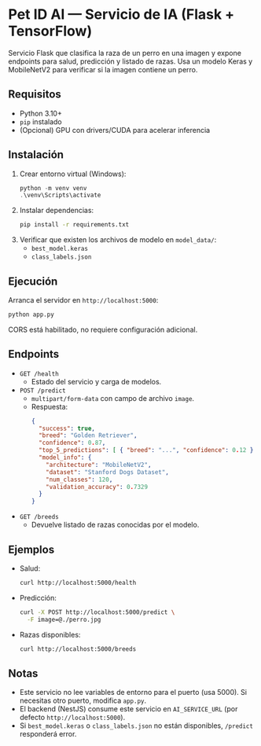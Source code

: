 # Pet ID AI — Servicio de IA (Flask + TensorFlow)

Servicio Flask que clasifica la raza de un perro en una imagen y expone endpoints para salud, predicción y listado de razas. Usa un modelo Keras y MobileNetV2 para verificar si la imagen contiene un perro.

## Requisitos

- Python 3.10+
- `pip` instalado
- (Opcional) GPU con drivers/CUDA para acelerar inferencia

## Instalación

1. Crear entorno virtual (Windows):
   ```powershell
   python -m venv venv
   .\venv\Scripts\activate
   ```
2. Instalar dependencias:
   ```bash
   pip install -r requirements.txt
   ```
3. Verificar que existen los archivos de modelo en `model_data/`:
   - `best_model.keras`
   - `class_labels.json`

## Ejecución

Arranca el servidor en `http://localhost:5000`:
```bash
python app.py
```
CORS está habilitado, no requiere configuración adicional.

## Endpoints

- `GET /health`
  - Estado del servicio y carga de modelos.
- `POST /predict`
  - `multipart/form-data` con campo de archivo `image`.
  - Respuesta:
    ```json
    {
      "success": true,
      "breed": "Golden Retriever",
      "confidence": 0.87,
      "top_5_predictions": [ { "breed": "...", "confidence": 0.12 } ],
      "model_info": {
        "architecture": "MobileNetV2",
        "dataset": "Stanford Dogs Dataset",
        "num_classes": 120,
        "validation_accuracy": 0.7329
      }
    }
    ```
- `GET /breeds`
  - Devuelve listado de razas conocidas por el modelo.

## Ejemplos

- Salud:
  ```bash
  curl http://localhost:5000/health
  ```
- Predicción:
  ```bash
  curl -X POST http://localhost:5000/predict \
    -F image=@./perro.jpg
  ```
- Razas disponibles:
  ```bash
  curl http://localhost:5000/breeds
  ```

## Notas

- Este servicio no lee variables de entorno para el puerto (usa 5000). Si necesitas otro puerto, modifica `app.py`.
- El backend (NestJS) consume este servicio en `AI_SERVICE_URL` (por defecto `http://localhost:5000`).
- Si `best_model.keras` o `class_labels.json` no están disponibles, `/predict` responderá error.